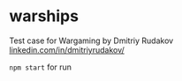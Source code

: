 # warships
Test case for Wargaming by Dmitriy Rudakov
[linkedin.com/in/dmitriyrudakov/](https://www.linkedin.com/in/dmitriyrudakov/)

`npm start` for run
